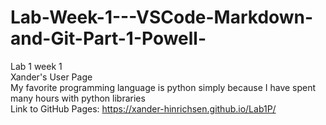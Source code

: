 # Lab-Week-1---VSCode-Markdown-and-Git-Part-1-Powell-
Lab 1 week 1 \
Xander's User Page \
My favorite programming language is python simply because I have spent many hours with python libraries \
Link to GitHub Pages: https://xander-hinrichsen.github.io/Lab1P/
